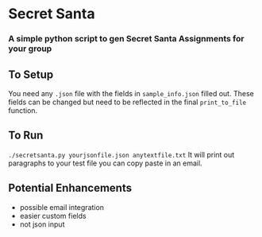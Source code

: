 # Secret Santa
### A simple python script to gen Secret Santa Assignments for your group

## To Setup
You need any `.json` file with the fields in `sample_info.json` filled out.
These fields can be changed but need to be reflected in the final `print_to_file`
function.

## To Run
`./secretsanta.py yourjsonfile.json anytextfile.txt`
It will print out paragraphs to your test file you can copy paste in an email.

## Potential Enhancements
- possible email integration
- easier custom fields
- not json input
